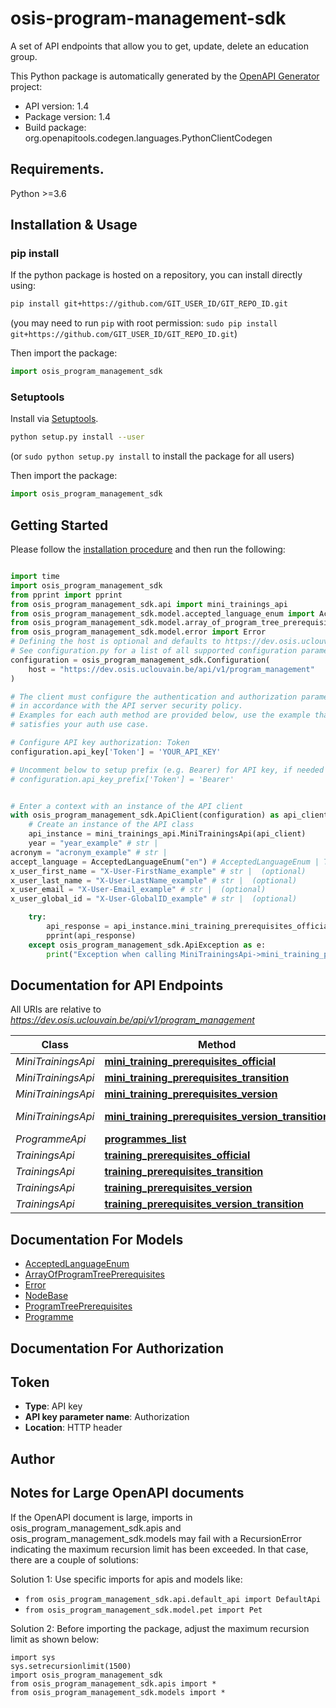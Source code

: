 # osis-program-management-sdk
A set of API endpoints that allow you to get, update, delete an education group.

This Python package is automatically generated by the [OpenAPI Generator](https://openapi-generator.tech) project:

- API version: 1.4
- Package version: 1.4
- Build package: org.openapitools.codegen.languages.PythonClientCodegen

## Requirements.

Python >=3.6

## Installation & Usage
### pip install

If the python package is hosted on a repository, you can install directly using:

```sh
pip install git+https://github.com/GIT_USER_ID/GIT_REPO_ID.git
```
(you may need to run `pip` with root permission: `sudo pip install git+https://github.com/GIT_USER_ID/GIT_REPO_ID.git`)

Then import the package:
```python
import osis_program_management_sdk
```

### Setuptools

Install via [Setuptools](http://pypi.python.org/pypi/setuptools).

```sh
python setup.py install --user
```
(or `sudo python setup.py install` to install the package for all users)

Then import the package:
```python
import osis_program_management_sdk
```

## Getting Started

Please follow the [installation procedure](#installation--usage) and then run the following:

```python

import time
import osis_program_management_sdk
from pprint import pprint
from osis_program_management_sdk.api import mini_trainings_api
from osis_program_management_sdk.model.accepted_language_enum import AcceptedLanguageEnum
from osis_program_management_sdk.model.array_of_program_tree_prerequisites import ArrayOfProgramTreePrerequisites
from osis_program_management_sdk.model.error import Error
# Defining the host is optional and defaults to https://dev.osis.uclouvain.be/api/v1/program_management
# See configuration.py for a list of all supported configuration parameters.
configuration = osis_program_management_sdk.Configuration(
    host = "https://dev.osis.uclouvain.be/api/v1/program_management"
)

# The client must configure the authentication and authorization parameters
# in accordance with the API server security policy.
# Examples for each auth method are provided below, use the example that
# satisfies your auth use case.

# Configure API key authorization: Token
configuration.api_key['Token'] = 'YOUR_API_KEY'

# Uncomment below to setup prefix (e.g. Bearer) for API key, if needed
# configuration.api_key_prefix['Token'] = 'Bearer'


# Enter a context with an instance of the API client
with osis_program_management_sdk.ApiClient(configuration) as api_client:
    # Create an instance of the API class
    api_instance = mini_trainings_api.MiniTrainingsApi(api_client)
    year = "year_example" # str | 
acronym = "acronym_example" # str | 
accept_language = AcceptedLanguageEnum("en") # AcceptedLanguageEnum | The header advertises which languages the client is able to understand, and which locale variant is preferred. (By languages, we mean natural languages, such as English, and not programming languages.)  (optional)
x_user_first_name = "X-User-FirstName_example" # str |  (optional)
x_user_last_name = "X-User-LastName_example" # str |  (optional)
x_user_email = "X-User-Email_example" # str |  (optional)
x_user_global_id = "X-User-GlobalID_example" # str |  (optional)

    try:
        api_response = api_instance.mini_training_prerequisites_official(year, acronym, accept_language=accept_language, x_user_first_name=x_user_first_name, x_user_last_name=x_user_last_name, x_user_email=x_user_email, x_user_global_id=x_user_global_id)
        pprint(api_response)
    except osis_program_management_sdk.ApiException as e:
        print("Exception when calling MiniTrainingsApi->mini_training_prerequisites_official: %s\n" % e)
```

## Documentation for API Endpoints

All URIs are relative to *https://dev.osis.uclouvain.be/api/v1/program_management*

Class | Method | HTTP request | Description
------------ | ------------- | ------------- | -------------
*MiniTrainingsApi* | [**mini_training_prerequisites_official**](docs/MiniTrainingsApi.md#mini_training_prerequisites_official) | **GET** /mini_trainings/{year}/{acronym}/prerequisites | 
*MiniTrainingsApi* | [**mini_training_prerequisites_transition**](docs/MiniTrainingsApi.md#mini_training_prerequisites_transition) | **GET** /mini_trainings/{year}/{acronym}/transition/prerequisites | 
*MiniTrainingsApi* | [**mini_training_prerequisites_version**](docs/MiniTrainingsApi.md#mini_training_prerequisites_version) | **GET** /mini_trainings/{year}/{acronym}/{version_name}/prerequisites | 
*MiniTrainingsApi* | [**mini_training_prerequisites_version_transition**](docs/MiniTrainingsApi.md#mini_training_prerequisites_version_transition) | **GET** /mini_trainings/{year}/{acronym}/{version_name}/transition/prerequisites | 
*ProgrammeApi* | [**programmes_list**](docs/ProgrammeApi.md#programmes_list) | **GET** /programmes/rechercher/ | 
*TrainingsApi* | [**training_prerequisites_official**](docs/TrainingsApi.md#training_prerequisites_official) | **GET** /trainings/{year}/{acronym}/prerequisites | 
*TrainingsApi* | [**training_prerequisites_transition**](docs/TrainingsApi.md#training_prerequisites_transition) | **GET** /trainings/{year}/{acronym}/transition/prerequisites | 
*TrainingsApi* | [**training_prerequisites_version**](docs/TrainingsApi.md#training_prerequisites_version) | **GET** /trainings/{year}/{acronym}/{version_name}/prerequisites | 
*TrainingsApi* | [**training_prerequisites_version_transition**](docs/TrainingsApi.md#training_prerequisites_version_transition) | **GET** /trainings/{year}/{acronym}/{version_name}/transition/prerequisites | 


## Documentation For Models

 - [AcceptedLanguageEnum](docs/AcceptedLanguageEnum.md)
 - [ArrayOfProgramTreePrerequisites](docs/ArrayOfProgramTreePrerequisites.md)
 - [Error](docs/Error.md)
 - [NodeBase](docs/NodeBase.md)
 - [ProgramTreePrerequisites](docs/ProgramTreePrerequisites.md)
 - [Programme](docs/Programme.md)


## Documentation For Authorization


## Token

- **Type**: API key
- **API key parameter name**: Authorization
- **Location**: HTTP header


## Author




## Notes for Large OpenAPI documents
If the OpenAPI document is large, imports in osis_program_management_sdk.apis and osis_program_management_sdk.models may fail with a
RecursionError indicating the maximum recursion limit has been exceeded. In that case, there are a couple of solutions:

Solution 1:
Use specific imports for apis and models like:
- `from osis_program_management_sdk.api.default_api import DefaultApi`
- `from osis_program_management_sdk.model.pet import Pet`

Solution 2:
Before importing the package, adjust the maximum recursion limit as shown below:
```
import sys
sys.setrecursionlimit(1500)
import osis_program_management_sdk
from osis_program_management_sdk.apis import *
from osis_program_management_sdk.models import *
```

